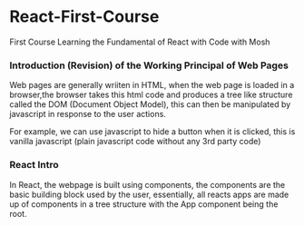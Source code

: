 # React-First-Course
First Course Learning the Fundamental of React with Code with Mosh

### Introduction (Revision) of the Working Principal of Web Pages
Web pages are generally wriiten in HTML, when the web page is loaded in a browser,the browser takes this html code
and produces a tree like structure called the DOM (Document Object Model), this can then be manipulated by javascript
in response to the user actions.

For example, we can use javascript to hide a button when it is clicked, 
this is vanilla javascript (plain  javascript code without any 3rd party code)

### React Intro
In React, the webpage is built using components, the components are the basic building block used by the user,
essentially, all reacts apps are made up of components in a tree structure with the App component being the root.